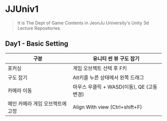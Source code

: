 # JJUniv1
> It is The Dept of Game Contents in JeonJu University's Unity 3d Lecture Repositories.

## Day1 - Basic Setting

|  구분   |유니티 씬 뷰 구도 잡기                                 |
|---------|------------------------------------------------------|
| 포커싱 | 게임 오브젝트 선택 후 F키                              |
|구도 잡기 | Alt키를 누른 상태에서 왼쪽 드래그                     |
| 카메라 이동 | 마우스 우클릭 + WASD(이동), QE (고동변경)          |
|메인 카메라 게임 오브젝트에 고정 | Align With view (Ctrl+shift+F)|
